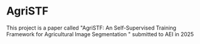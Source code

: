 # AgriSTF
This project is a paper called "AgriSTF: An Self-Supervised Training Framework for Agricultural Image Segmentation " submitted to AEI in 2025
